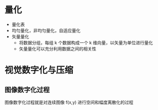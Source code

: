 # 量化

- 量化表
- 均匀量化，非均匀量化，自适应量化
- 矢量量化
  - 将数据分组，每组 k 个数据构成一个 k 维向量，以矢量为单位进行量化
  - 矢量量化可以充分利用数据之间的相关性



# 视觉数字化与压缩

## 图像数字化过程

图像数字化过程就是对连续图像 f(x,y) 进行空间和幅度离散化的过程


